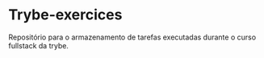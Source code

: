 # Trybe-exercices
Repositório para o armazenamento de tarefas executadas durante o curso fullstack da trybe.
